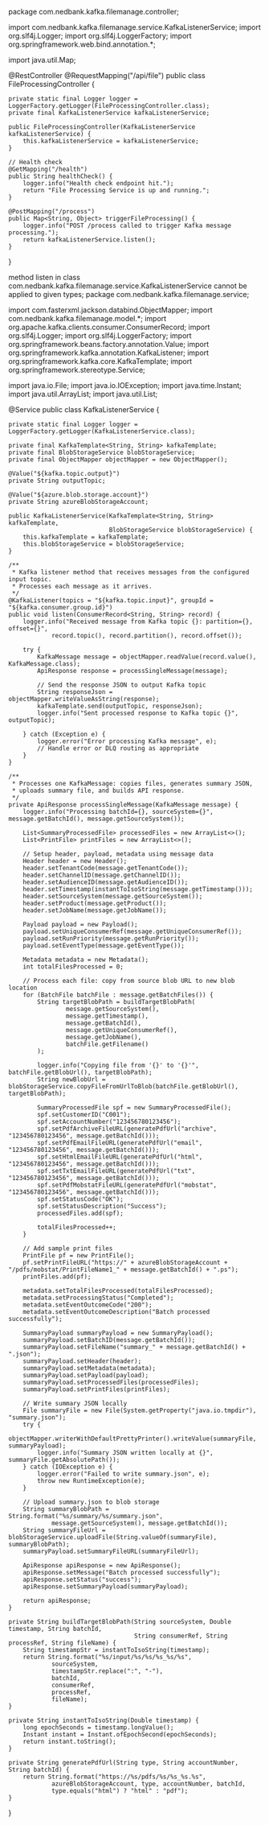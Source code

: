 package com.nedbank.kafka.filemanage.controller;

import com.nedbank.kafka.filemanage.service.KafkaListenerService;
import org.slf4j.Logger;
import org.slf4j.LoggerFactory;
import org.springframework.web.bind.annotation.*;

import java.util.Map;

@RestController
@RequestMapping("/api/file")
public class FileProcessingController {

    private static final Logger logger = LoggerFactory.getLogger(FileProcessingController.class);
    private final KafkaListenerService kafkaListenerService;

    public FileProcessingController(KafkaListenerService kafkaListenerService) {
        this.kafkaListenerService = kafkaListenerService;
    }

    // Health check
    @GetMapping("/health")
    public String healthCheck() {
        logger.info("Health check endpoint hit.");
        return "File Processing Service is up and running.";
    }

    @PostMapping("/process")
    public Map<String, Object> triggerFileProcessing() {
        logger.info("POST /process called to trigger Kafka message processing.");
        return kafkaListenerService.listen();
    }
}

method listen in class com.nedbank.kafka.filemanage.service.KafkaListenerService cannot be applied to given types;
package com.nedbank.kafka.filemanage.service;

import com.fasterxml.jackson.databind.ObjectMapper;
import com.nedbank.kafka.filemanage.model.*;
import org.apache.kafka.clients.consumer.ConsumerRecord;
import org.slf4j.Logger;
import org.slf4j.LoggerFactory;
import org.springframework.beans.factory.annotation.Value;
import org.springframework.kafka.annotation.KafkaListener;
import org.springframework.kafka.core.KafkaTemplate;
import org.springframework.stereotype.Service;

import java.io.File;
import java.io.IOException;
import java.time.Instant;
import java.util.ArrayList;
import java.util.List;

@Service
public class KafkaListenerService {

    private static final Logger logger = LoggerFactory.getLogger(KafkaListenerService.class);

    private final KafkaTemplate<String, String> kafkaTemplate;
    private final BlobStorageService blobStorageService;
    private final ObjectMapper objectMapper = new ObjectMapper();

    @Value("${kafka.topic.output}")
    private String outputTopic;

    @Value("${azure.blob.storage.account}")
    private String azureBlobStorageAccount;

    public KafkaListenerService(KafkaTemplate<String, String> kafkaTemplate,
                                BlobStorageService blobStorageService) {
        this.kafkaTemplate = kafkaTemplate;
        this.blobStorageService = blobStorageService;
    }

    /**
     * Kafka listener method that receives messages from the configured input topic.
     * Processes each message as it arrives.
     */
    @KafkaListener(topics = "${kafka.topic.input}", groupId = "${kafka.consumer.group.id}")
    public void listen(ConsumerRecord<String, String> record) {
        logger.info("Received message from Kafka topic {}: partition={}, offset={}",
                record.topic(), record.partition(), record.offset());

        try {
            KafkaMessage message = objectMapper.readValue(record.value(), KafkaMessage.class);
            ApiResponse response = processSingleMessage(message);

            // Send the response JSON to output Kafka topic
            String responseJson = objectMapper.writeValueAsString(response);
            kafkaTemplate.send(outputTopic, responseJson);
            logger.info("Sent processed response to Kafka topic {}", outputTopic);

        } catch (Exception e) {
            logger.error("Error processing Kafka message", e);
            // Handle error or DLQ routing as appropriate
        }
    }

    /**
     * Processes one KafkaMessage: copies files, generates summary JSON,
     * uploads summary file, and builds API response.
     */
    private ApiResponse processSingleMessage(KafkaMessage message) {
        logger.info("Processing batchId={}, sourceSystem={}", message.getBatchId(), message.getSourceSystem());

        List<SummaryProcessedFile> processedFiles = new ArrayList<>();
        List<PrintFile> printFiles = new ArrayList<>();

        // Setup header, payload, metadata using message data
        Header header = new Header();
        header.setTenantCode(message.getTenantCode());
        header.setChannelID(message.getChannelID());
        header.setAudienceID(message.getAudienceID());
        header.setTimestamp(instantToIsoString(message.getTimestamp()));
        header.setSourceSystem(message.getSourceSystem());
        header.setProduct(message.getProduct());
        header.setJobName(message.getJobName());

        Payload payload = new Payload();
        payload.setUniqueConsumerRef(message.getUniqueConsumerRef());
        payload.setRunPriority(message.getRunPriority());
        payload.setEventType(message.getEventType());

        Metadata metadata = new Metadata();
        int totalFilesProcessed = 0;

        // Process each file: copy from source blob URL to new blob location
        for (BatchFile batchFile : message.getBatchFiles()) {
            String targetBlobPath = buildTargetBlobPath(
                    message.getSourceSystem(),
                    message.getTimestamp(),
                    message.getBatchId(),
                    message.getUniqueConsumerRef(),
                    message.getJobName(),
                    batchFile.getFilename()
            );

            logger.info("Copying file from '{}' to '{}'", batchFile.getBlobUrl(), targetBlobPath);
            String newBlobUrl = blobStorageService.copyFileFromUrlToBlob(batchFile.getBlobUrl(), targetBlobPath);

            SummaryProcessedFile spf = new SummaryProcessedFile();
            spf.setCustomerID("C001");
            spf.setAccountNumber("123456780123456");
            spf.setPdfArchiveFileURL(generatePdfUrl("archive", "123456780123456", message.getBatchId()));
            spf.setPdfEmailFileURL(generatePdfUrl("email", "123456780123456", message.getBatchId()));
            spf.setHtmlEmailFileURL(generatePdfUrl("html", "123456780123456", message.getBatchId()));
            spf.setTxtEmailFileURL(generatePdfUrl("txt", "123456780123456", message.getBatchId()));
            spf.setPdfMobstatFileURL(generatePdfUrl("mobstat", "123456780123456", message.getBatchId()));
            spf.setStatusCode("OK");
            spf.setStatusDescription("Success");
            processedFiles.add(spf);

            totalFilesProcessed++;
        }

        // Add sample print files
        PrintFile pf = new PrintFile();
        pf.setPrintFileURL("https://" + azureBlobStorageAccount + "/pdfs/mobstat/PrintFileName1_" + message.getBatchId() + ".ps");
        printFiles.add(pf);

        metadata.setTotalFilesProcessed(totalFilesProcessed);
        metadata.setProcessingStatus("Completed");
        metadata.setEventOutcomeCode("200");
        metadata.setEventOutcomeDescription("Batch processed successfully");

        SummaryPayload summaryPayload = new SummaryPayload();
        summaryPayload.setBatchID(message.getBatchId());
        summaryPayload.setFileName("summary_" + message.getBatchId() + ".json");
        summaryPayload.setHeader(header);
        summaryPayload.setMetadata(metadata);
        summaryPayload.setPayload(payload);
        summaryPayload.setProcessedFiles(processedFiles);
        summaryPayload.setPrintFiles(printFiles);

        // Write summary JSON locally
        File summaryFile = new File(System.getProperty("java.io.tmpdir"), "summary.json");
        try {
            objectMapper.writerWithDefaultPrettyPrinter().writeValue(summaryFile, summaryPayload);
            logger.info("Summary JSON written locally at {}", summaryFile.getAbsolutePath());
        } catch (IOException e) {
            logger.error("Failed to write summary.json", e);
            throw new RuntimeException(e);
        }

        // Upload summary.json to blob storage
        String summaryBlobPath = String.format("%s/summary/%s/summary.json",
                message.getSourceSystem(), message.getBatchId());
        String summaryFileUrl = blobStorageService.uploadFile(String.valueOf(summaryFile), summaryBlobPath);
        summaryPayload.setSummaryFileURL(summaryFileUrl);

        ApiResponse apiResponse = new ApiResponse();
        apiResponse.setMessage("Batch processed successfully");
        apiResponse.setStatus("success");
        apiResponse.setSummaryPayload(summaryPayload);

        return apiResponse;
    }

    private String buildTargetBlobPath(String sourceSystem, Double timestamp, String batchId,
                                       String consumerRef, String processRef, String fileName) {
        String timestampStr = instantToIsoString(timestamp);
        return String.format("%s/input/%s/%s/%s_%s/%s",
                sourceSystem,
                timestampStr.replace(":", "-"),
                batchId,
                consumerRef,
                processRef,
                fileName);
    }

    private String instantToIsoString(Double timestamp) {
        long epochSeconds = timestamp.longValue();
        Instant instant = Instant.ofEpochSecond(epochSeconds);
        return instant.toString();
    }

    private String generatePdfUrl(String type, String accountNumber, String batchId) {
        return String.format("https://%s/pdfs/%s/%s_%s.%s",
                azureBlobStorageAccount, type, accountNumber, batchId,
                type.equals("html") ? "html" : "pdf");
    }
}

